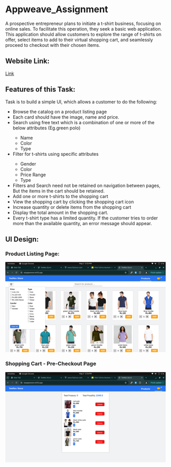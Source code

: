 # Appweave_Assignment
A prospective entrepreneur plans to initiate a t-shirt business, focusing on online sales. To facilitate this operation, they seek a basic web application. This application should allow customers to explore the range of t-shirts on offer, select items to add to their virtual shopping cart, and seamlessly proceed to checkout with their chosen items.<br>
<h2>Website Link:</h2><a href="https://tejaappweave.netlify.app">Link</a>
<h2>Features of this Task: </h2>
<p>Task is to build a simple UI, which allows a customer to do the following:</p>
<ul>
<li>Browse the catalog on a product listing page</li>
<li>Each card should have the image, name and price.</li>
<li>Search using free text which is a combination of one or more of the below attributes (Eg.green polo)</li>
<ul>
  <li>Name</li>
  <li>Color</li>
  <li>Type</li>
</ul>
<li>Filter for t-shirts using specific attributes</li>
<ul>
  <li>Gender</li>
  <li>Color</li>
  <li>Price Range</li>
  <li>Type</li>
</ul>
<li>Filters and Search need not be retained on navigation between pages, But the items in the cart should be retained.</li>
<li>Add one or more t-shirts to the shopping cart</li>
<li>View the shopping cart by clicking the shopping cart icon</li>
<li>Increase quantity or delete items from the shopping cart</li>
<li>Display the total amount in the shopping cart.</li>
<li>Every t-shirt type has a limited quantity. If the customer tries to order more than the available quantity, an error message should appear.</li>
</ul>
<h2>UI Design: </h2>
<h3>Product Listing Page:</h3>
<img src="readme_images/a.png" alt="Product Listing Page">

<h3>Shopping Cart - Pre-Checkout Page</h3>
<img src="readme_images/b.png" alt="Shopping Cart - Pre-Checkout Page">
